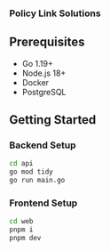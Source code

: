 ### Policy Link Solutions

## Prerequisites
- Go 1.19+
- Node.js 18+
- Docker
- PostgreSQL

## Getting Started

### Backend Setup
```bash
cd api
go mod tidy
go run main.go
```

### Frontend Setup
```bash
cd web
pnpm i
pnpm dev
```